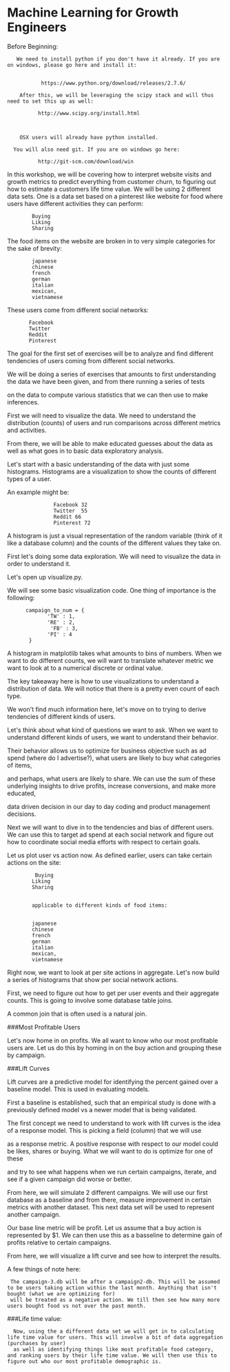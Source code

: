 Machine Learning for Growth Engineers
==================================================


Before Beginning:

       We need to install python if you don't have it already. If you are on windows, please go here and install it:


               https://www.python.org/download/releases/2.7.6/

        After this, we will be leveraging the scipy stack and will thus need to set this up as well:

              http://www.scipy.org/install.html



        OSX users will already have python installed.

      You will also need git. If you are on windows go here:

              http://git-scm.com/download/win









In this workshop, we will be covering how to interpret website visits and growth metrics to predict everything from customer churn, to figuring out how to estimate a customers life time value. We will be using 2 different data sets. One is a data set based on a pinterest like website for food where users have different activities they can perform:

            Buying
            Liking
            Sharing


 The food items on the website are broken in to very simple categories for the sake of brevity:


            japanese
            chinese
            french
            german
            italian
            mexican,
            vietnamese



 These users come from different social networks:



           Facebook
           Twitter
           Reddit
           Pinterest


The goal for the first set of exercises will be to analyze and find different tendencies of users coming from different social networks.

We will be doing a series of exercises that amounts to first understanding the data we have been given, and from there running a series of tests

on the data to compute various statistics that we can then use to make inferences.



First we will need to visualize the data. We need to understand the distribution (counts) of users and run comparisons across different metrics and activities.

From there, we will be able to make educated guesses about the data as well as what goes in to basic data exploratory analysis.

Let's start with a basic understanding of the data with just some histograms. Histograms are a visualization to show the counts of different types of a user.

An example might be:
                   
                   Facebook 32
                   Twitter  55
                   Reddit 66
                   Pinterest 72

A histogram is just a visual representation of the random variable (think of it like a database column) and the counts of the different values they take on.


First let's doing some data exploration. We will need to visualize the data in order to understand it.

Let's open up visualize.py.

We will see some basic visualization code. One thing of importance is the following:


          campaign_to_num = {
	             'TW' : 1,
	             'RE' : 2,
                  'FB' : 3,
                 'PI' : 4
           } 

A histogram in matplotlib takes what amounts to bins of numbers. When we want to do different counts, we will want to translate whatever metric we want to look at to a numerical discrete or ordinal value.


The key takeaway here is how to use visualizations to understand a distribution of data. We will notice that there is a pretty even count of each type.

We won't find much information here, let's move on to trying to derive tendencies of different kinds of users.

Let's think about what kind of questions we want to ask. When we want to understand different kinds of users, we want to understand their behavior.

Their behavior allows us to optimize for business objective such as ad spend (where do I advertise?), what users are likely to buy what categories of items,

and perhaps, what users are likely to share. We can use the sum of these underlying insights to drive profits, increase conversions, and make more educated, 

data driven decision in our day to day coding and product management decisions.


Next we will want to dive in to the tendencies and bias of different users. We can use this to target ad spend at each social network and figure out how to coordinate social media efforts with respect to certain goals.

Let us plot user vs action now. As defined earlier, users can take certain actions on the site:

             Buying
            Liking
            Sharing


            applicable to different kinds of food items:


            japanese
            chinese
            french
            german
            italian
            mexican,
            vietnamese



Right now, we want to look at per site actions in aggregate. Let's now build a series of histograms that show per social network actions.


First, we need to figure out how to get per user events and their aggregate counts. This is going to involve some database table joins.

A common join that is often used is a natural join.


###Most Profitable Users

Let's now home in on profits. We all want to know who our most profitable users are. Let us do this by homing in on the buy action and grouping these by campaign.





###Lift Curves

Lift curves are a predictive model for identifying the percent gained over a baseline model. This is used in evaluating models.

First a baseline is established, such that an empirical study is done with a previously defined model vs a newer model that is being validated.

The first concept we need to understand to work with lift curves is the idea of a response model. This is picking a field (column) that we will use

as a response metric. A positive response with respect to our model could be likes, shares or buying. What we will want to do is optimize for one of these

and try to see what happens when we run certain campaigns, iterate, and see if a given campaign did worse or better.

From here, we will simulate 2 different campaigns. We will use our first database as a baseline and from there, measure improvement in certain metrics
 with another dataset. This next data set will be used to represent another campaign.

 Our base line metric will be profit. Let us assume that a buy action is represented by $1. We can then use this as a basseline to determine gain of profits
 relative to certain campaigns.

 From here, we will visualize a lift curve and see how to interpret the results.



A few things of note here:

     The campaign-3.db will be after a campaign2-db. This will be assumed to be users taking action within the last month. Anything that isn't bought (what we are optimizing for)
     will be treated as a negative action. We till then see how many more users bought food vs not over the past month.



###Life time value:

      Now, using the a different data set we will get in to calculating life time value for users. This will involve a bit of data aggregation (purchases by user)
      as well as identifying things like most profitable food category, and ranking users by their life time value. We will then use this to figure out who our most profitable demographic is.

